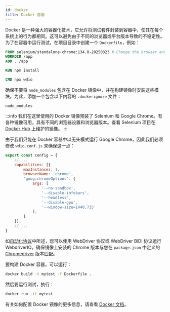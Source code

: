 ```yaml
---
id: docker
title: Docker 容器
---
```


Docker 是一种强大的容器化技术，它允许将测试套件封装到容器中，使其在每个系统上的行为都相同。这可以避免由于不同的浏览器或平台版本导致的不稳定性。为了在容器中运行测试，在项目目录中创建一个 `Dockerfile`，例如：

```Dockerfile
FROM selenium/standalone-chrome:134.0-20250323 # Change the browser and version according to your needs
WORKDIR /app
ADD . /app

RUN npm install

CMD npx wdio
```

确保不要将 `node_modules` 包含在 Docker 镜像中，并在构建镜像时安装这些模块。为此，添加一个包含以下内容的 `.dockerignore` 文件：

```
node_modules
```

:::info
我们在这里使用的 Docker 镜像预装了 Selenium 和 Google Chrome。有各种镜像可用，具有不同的浏览器设置和浏览器版本。查看 Selenium 项目在 [Docker Hub](https://hub.docker.com/u/selenium) 上维护的镜像。
:::

由于我们只能在 Docker 容器中以无头模式运行 Google Chrome，因此我们必须修改 `wdio.conf.js` 来确保这一点：

```js title="wdio.conf.js"
export const config = {
    // ...
    capabilities: [{
        maxInstances: 1,
        browserName: 'chrome',
        'goog:chromeOptions': {
            args: [
                '--no-sandbox',
                '--disable-infobars',
                '--headless',
                '--disable-gpu',
                '--window-size=1440,735'
            ],
        }
    }],
    // ...
}
```

如[自动化协议](/docs/automationProtocols)中所述，您可以使用 WebDriver 协议或 WebDriver BiDi 协议运行 WebdriverIO。确保镜像上安装的 Chrome 版本与您在 `package.json` 中定义的 [Chromedriver](https://www.npmjs.com/package/chromedriver) 版本匹配。

要构建 Docker 容器，可以运行：

```sh
docker build -t mytest -f Dockerfile .
```

然后要运行测试，执行：

```sh
docker run -it mytest
```

有关如何配置 Docker 镜像的更多信息，请查看 [Docker 文档](https://docs.docker.com/)。